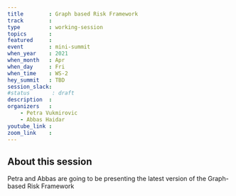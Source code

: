 ```yaml
---
title        : Graph based Risk Framework
track        :
type         : working-session
topics       :
featured     :
event        : mini-summit
when_year    : 2021
when_month   : Apr
when_day     : Fri
when_time    : WS-2
hey_summit   : TBD
session_slack:
#status       : draft
description  :
organizers   :
    - Petra Vukmirovic
    - Abbas Haidar
youtube_link :
zoom_link    :
---
```


## About this session

Petra and Abbas are going to be presenting the latest version of the Graph-based Risk Framework
